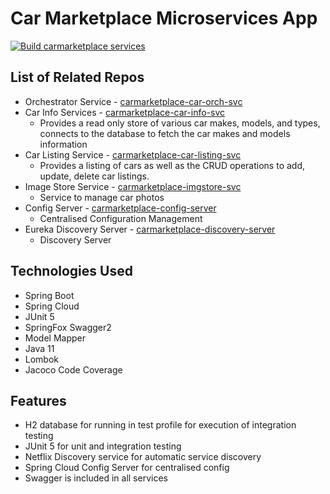 # Car Marketplace Microservices App

[![Build carmarketplace services](https://github.com/geekymon2/carmarketplace/actions/workflows/build.yml/badge.svg)](https://github.com/geekymon2/carmarketplace/actions/workflows/build.yml)


## List of Related Repos

* Orchestrator Service - [carmarketplace-car-orch-svc](https://github.com/geekymon2/carmarketplace-car-orch-svc)
* Car Info Services - [carmarketplace-car-info-svc](https://github.com/geekymon2/carmarketplace-car-info-svc)
    - Provides a read only store of various car makes, models, and types, connects to the database to fetch the car makes and models information
* Car Listing Service - [carmarketplace-car-listing-svc](https://github.com/geekymon2/carmarketplace-car-listing-svc)
    - Provides a listing of cars as well as the CRUD operations to add, update, delete car listings.
* Image Store Service - [carmarketplace-imgstore-svc](https://github.com/geekymon2/carmarketplace-imagestore-svc)
    - Service to manage car photos
* Config Server - [carmarketplace-config-server](https://github.com/geekymon2/carmarketplace-config-server)
    - Centralised Configuration Management
* Eureka Discovery Server - [carmarketplace-discovery-server](https://github.com/geekymon2/carmarketplace-discovery-server)
    - Discovery Server

## Technologies Used
* Spring Boot
* Spring Cloud
* JUnit 5
* SpringFox Swagger2
* Model Mapper
* Java 11
* Lombok
* Jacoco Code Coverage

## Features
* H2 database for running in test profile for execution of integration testing
* JUnit 5 for unit and integration testing
* Netflix Discovery service for automatic service discovery
* Spring Cloud Config Server for centralised config
* Swagger is included in all services